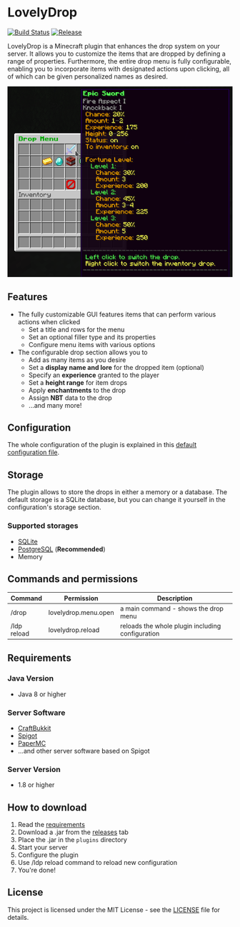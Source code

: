 # LovelyDrop
[![Build Status](https://img.shields.io/github/actions/workflow/status/zrdzn/LovelyDrop/build.yml?branch=master)](https://github.com/zrdzn/LovelyDrop/actions/workflows/build.yml)
[![Release](https://img.shields.io/github/v/release/zrdzn/LovelyDrop?color=44CC44)](https://github.com/zrdzn/LovelyDrop/releases/latest)

LovelyDrop is a Minecraft plugin that enhances the drop system on your server. It allows you to customize the items that are dropped by defining a range of properties. 
Furthermore, the entire drop menu is fully configurable, enabling you to incorporate items with designated actions upon clicking, all of which can be given personalized names as desired.

![](img/menu-preview.png)
## Features
- The fully customizable GUI features items that can perform various actions when clicked
  - Set a title and rows for the menu
  - Set an optional filler type and its properties
  - Configure menu items with various options
- The configurable drop section allows you to
  - Add as many items as you desire
  - Set a **display name and lore** for the dropped item (optional)
  - Specify an **experience** granted to the player
  - Set a **height range** for item drops
  - Apply **enchantments** to the drop
  - Assign **NBT** data to the drop
  - ...and many more!
## Configuration
The whole configuration of the plugin is explained in this
[default configuration file](https://gist.github.com/zrdzn/79176e10335e78d4c9e9011c189376ce).
## Storage
The plugin allows to store the drops in either a memory or a database.
The default storage is a SQLite database, but you can change it yourself in the configuration's storage section.
### Supported storages
- [SQLite](https://www.sqlite.org/index.html)
- [PostgreSQL](https://www.postgresql.org/) (**Recommended**)
- Memory
## Commands and permissions
| Command     | Permission           | Description                                      |
|-------------|----------------------|--------------------------------------------------|
| /drop       | lovelydrop.menu.open | a main command - shows the drop menu             |
| /ldp reload | lovelydrop.reload    | reloads the whole plugin including configuration |

## Requirements
### Java Version
- Java 8 or higher
### Server Software
- [CraftBukkit](https://dev.bukkit.org/)
- [Spigot](https://www.spigotmc.org/)
- [PaperMC](https://papermc.io/)
- ...and other server software based on Spigot
### Server Version
- 1.8 or higher

## How to download
1. Read the [requirements](#requirements)
2. Download a .jar from the [releases](https://github.com/zrdzn/LovelyDrop/releases) tab
3. Place the .jar in the `plugins` directory
4. Start your server
5. Configure the plugin
6. Use /ldp reload command to reload new configuration
7. You're done!

## License
This project is licensed under the MIT License - see the [LICENSE](LICENSE) file for details.
